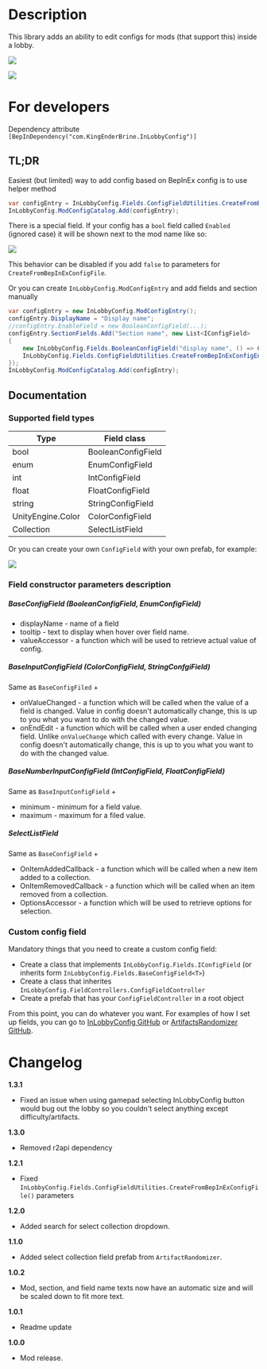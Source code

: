 # Description
This library adds an ability to edit configs for mods (that support this) inside a lobby.

![](https://cdn.discordapp.com/attachments/706089456855154778/779311648838123580/unknown.png)

![](https://cdn.discordapp.com/attachments/706089456855154778/779311244020678656/unknown.png)

# For developers
Dependency attribute `[BepInDependency("com.KingEnderBrine.InLobbyConfig")]`

## TL;DR
Easiest (but limited) way to add config based on BepInEx config is to use helper method
```cs
var configEntry = InLobbyConfig.Fields.ConfigFieldUtilities.CreateFromBepInExConfigFile(Config, "Display name");
InLobbyConfig.ModConfigCatalog.Add(configEntry);
```
There is a special field. If your config has a `bool` field called `Enabled` (ignored case) it will be shown next to the mod name like so:

![](https://cdn.discordapp.com/attachments/706089456855154778/779342121852600380/unknown.png)

This behavior can be disabled if you add `false` to parameters for `CreateFromBepInExConfigFile`.

Or you can create `InLobbyConfig.ModConfigEntry` and add fields and section manually 
```cs
var configEntry = new InLobbyConfig.ModConfigEntry();
configEntry.DisplayName = "Display name";
//configEntry.EnableField = new BooleanConfigField(...);
configEntry.SectionFields.Add("Section name", new List<IConfigField>
{
    new InLobbyConfig.Fields.BooleanConfigField("display name", () => ConfigField.Value, (newValue) => ConfigField.Value = newValue),
    InLobbyConfig.Fields.ConfigFieldUtilities.CreateFromBepInExConfigEntry<int>(ConfigField)
});
InLobbyConfig.ModConfigCatalog.Add(configEntry);
```

## Documentation
### Supported field types
|Type|Field class|
|----|---|
|bool|BooleanConfigField|
|enum|EnumConfigField|
|int|IntConfigField|
|float|FloatConfigField|
|string|StringConfigField|
|UnityEngine.Color|ColorConfigField|
|Collection|SelectListField|

Or you can create your own `ConfigField` with your own prefab, for example:

![](https://cdn.discordapp.com/attachments/706089456855154778/779332991742771237/unknown.png)

### Field constructor parameters description
##### BaseConfigField (BooleanConfigField, EnumConfigField)

* displayName - name of a field
* tooltip - text to display when hover over field name.
* valueAccessor - a function which will be used to retrieve actual value of config.

##### BaseInputConfigField (ColorConfigField, StringConfgiField)
Same as `BaseConfigFiled` +

* onValueChanged - a function which will be called when the value of a field is changed. Value in config doesn't automatically change, this is up to you what you want to do with the changed value.
* onEndEdit - a function which will be called when a user ended changing field. Unlike `onValueChange` which called with every change. Value in config doesn't automatically change, this is up to you what you want to do with the changed value.

##### BaseNumberInputConfigField (IntConfigField, FloatConfigField)
Same as `BaseInputConfigField` +

* minimum - minimum for a field value.
* maximum - maximum for a filed value.

##### SelectListField
Same as `BaseConfigField` + 

* OnItemAddedCallback - a function which will be called when a new item added to a collection.
* OnItemRemovedCallback - a function which will be called when an item removed from a collection.
* OptionsAccessor - a function which will be used to retrieve options for selection.

### Custom config field
Mandatory things that you need to create a custom config field:

* Create a class that implements `InLobbyConfig.Fields.IConfigField` (or inherits form `InLobbyConfig.Fields.BaseConfigField<T>`)
* Create a class that inherites `InLobbyConfig.FieldControllers.ConfigFieldController`
* Create a prefab that has your `ConfigFieldController` in a root object

From this point, you can do whatever you want. For examples of how I set up fields, you can go to [InLobbyConfig GitHub](https://github.com/KingEnderBrine/-RoR2-InLobbyConfig) or [ArtifactsRandomizer GitHub](https://github.com/KingEnderBrine/-RoR2-ArtifactsRandomizer).

# Changelog
**1.3.1**

* Fixed an issue when using gamepad selecting InLobbyConfig button would bug out the lobby so you couldn't select anything except difficulty/artifacts.

**1.3.0**

* Removed r2api dependency

**1.2.1**

* Fixed `InLobbyConfig.Fields.ConfigFieldUtilities.CreateFromBepInExConfigFile()` parameters

**1.2.0**

* Added search for select collection dropdown.

**1.1.0**

* Added select collection field prefab from `ArtifactRandomizer`. 

**1.0.2**

* Mod, section, and field name texts now have an automatic size and will be scaled down to fit more text.

**1.0.1**

* Readme update

**1.0.0**

* Mod release.